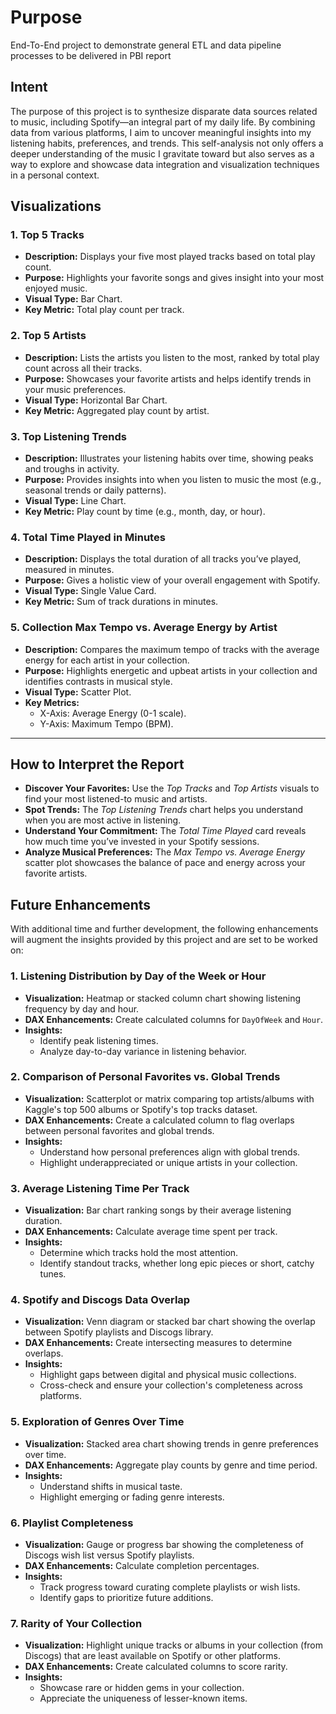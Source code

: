 # Purpose

End-To-End project to demonstrate general ETL and data pipeline processes to be delivered in PBI report

## Intent

The purpose of this project is to synthesize disparate data sources related to music, including Spotify—an integral part of my daily life. By combining data from various platforms, I aim to uncover meaningful insights into my listening habits, preferences, and trends. This self-analysis not only offers a deeper understanding of the music I gravitate toward but also serves as a way to explore and showcase data integration and visualization techniques in a personal context.  

## Visualizations

### 1. **Top 5 Tracks**
   - **Description:** Displays your five most played tracks based on total play count.
   - **Purpose:** Highlights your favorite songs and gives insight into your most enjoyed music.
   - **Visual Type:** Bar Chart.
   - **Key Metric:** Total play count per track.

### 2. **Top 5 Artists**
   - **Description:** Lists the artists you listen to the most, ranked by total play count across all their tracks.
   - **Purpose:** Showcases your favorite artists and helps identify trends in your music preferences.
   - **Visual Type:** Horizontal Bar Chart.
   - **Key Metric:** Aggregated play count by artist.

### 3. **Top Listening Trends**
   - **Description:** Illustrates your listening habits over time, showing peaks and troughs in activity.
   - **Purpose:** Provides insights into when you listen to music the most (e.g., seasonal trends or daily patterns).
   - **Visual Type:** Line Chart.
   - **Key Metric:** Play count by time (e.g., month, day, or hour).

### 4. **Total Time Played in Minutes**
   - **Description:** Displays the total duration of all tracks you’ve played, measured in minutes.
   - **Purpose:** Gives a holistic view of your overall engagement with Spotify.
   - **Visual Type:** Single Value Card.
   - **Key Metric:** Sum of track durations in minutes.

### 5. **Collection Max Tempo vs. Average Energy by Artist**
   - **Description:** Compares the maximum tempo of tracks with the average energy for each artist in your collection.
   - **Purpose:** Highlights energetic and upbeat artists in your collection and identifies contrasts in musical style.
   - **Visual Type:** Scatter Plot.
   - **Key Metrics:** 
     - X-Axis: Average Energy (0-1 scale).
     - Y-Axis: Maximum Tempo (BPM).

---

## How to Interpret the Report

- **Discover Your Favorites:** Use the *Top Tracks* and *Top Artists* visuals to find your most listened-to music and artists.
- **Spot Trends:** The *Top Listening Trends* chart helps you understand when you are most active in listening.
- **Understand Your Commitment:** The *Total Time Played* card reveals how much time you’ve invested in your Spotify sessions.
- **Analyze Musical Preferences:** The *Max Tempo vs. Average Energy* scatter plot showcases the balance of pace and energy across your favorite artists.



## Future Enhancements

With additional time and further development, the following enhancements will augment the insights provided by this project and are set to be worked on:

### 1. **Listening Distribution by Day of the Week or Hour**
   - **Visualization:** Heatmap or stacked column chart showing listening frequency by day and hour.
   - **DAX Enhancements:** Create calculated columns for `DayOfWeek` and `Hour`.
   - **Insights:**
     - Identify peak listening times.
     - Analyze day-to-day variance in listening behavior.

### 2. **Comparison of Personal Favorites vs. Global Trends**
   - **Visualization:** Scatterplot or matrix comparing top artists/albums with Kaggle's top 500 albums or Spotify's top tracks dataset.
   - **DAX Enhancements:** Create a calculated column to flag overlaps between personal favorites and global trends.
   - **Insights:**
     - Understand how personal preferences align with global trends.
     - Highlight underappreciated or unique artists in your collection.

### 3. **Average Listening Time Per Track**
   - **Visualization:** Bar chart ranking songs by their average listening duration.
   - **DAX Enhancements:** Calculate average time spent per track.
   - **Insights:**
     - Determine which tracks hold the most attention.
     - Identify standout tracks, whether long epic pieces or short, catchy tunes.

### 4. **Spotify and Discogs Data Overlap**
   - **Visualization:** Venn diagram or stacked bar chart showing the overlap between Spotify playlists and Discogs library.
   - **DAX Enhancements:** Create intersecting measures to determine overlaps.
   - **Insights:**
     - Highlight gaps between digital and physical music collections.
     - Cross-check and ensure your collection's completeness across platforms.

### 5. **Exploration of Genres Over Time**
   - **Visualization:** Stacked area chart showing trends in genre preferences over time.
   - **DAX Enhancements:** Aggregate play counts by genre and time period.
   - **Insights:**
     - Understand shifts in musical taste.
     - Highlight emerging or fading genre interests.

### 6. **Playlist Completeness**
   - **Visualization:** Gauge or progress bar showing the completeness of Discogs wish list versus Spotify playlists.
   - **DAX Enhancements:** Calculate completion percentages.
   - **Insights:**
     - Track progress toward curating complete playlists or wish lists.
     - Identify gaps to prioritize future additions.

### 7. **Rarity of Your Collection**
   - **Visualization:** Highlight unique tracks or albums in your collection (from Discogs) that are least available on Spotify or other platforms.
   - **DAX Enhancements:** Create calculated columns to score rarity.
   - **Insights:**
     - Showcase rare or hidden gems in your collection.
     - Appreciate the uniqueness of lesser-known items.
